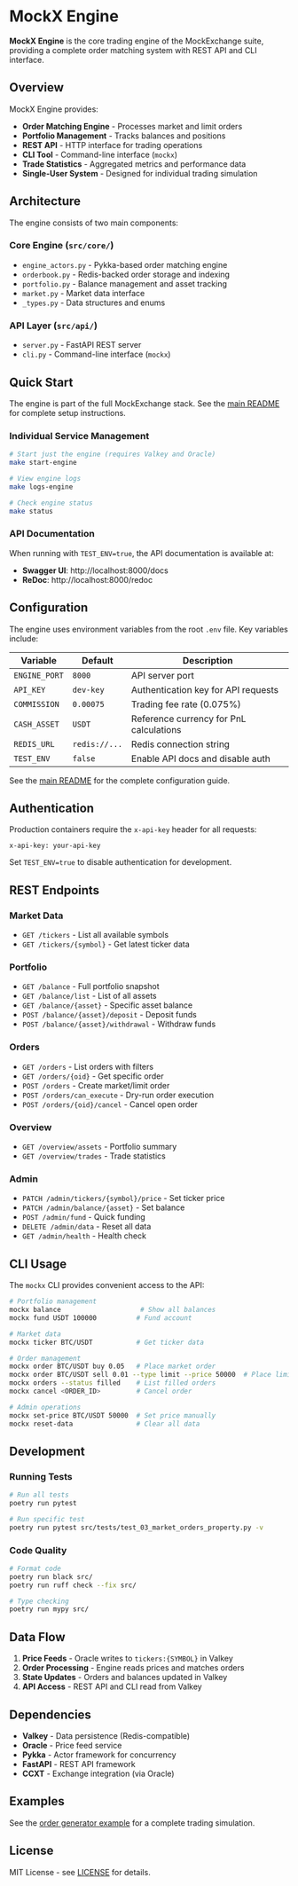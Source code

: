 # MockX Engine

**MockX Engine** is the core trading engine of the MockExchange suite, providing a complete order matching system with REST API and CLI interface.

## Overview

MockX Engine provides:

- **Order Matching Engine** - Processes market and limit orders
- **Portfolio Management** - Tracks balances and positions
- **REST API** - HTTP interface for trading operations
- **CLI Tool** - Command-line interface (`mockx`)
- **Trade Statistics** - Aggregated metrics and performance data
- **Single-User System** - Designed for individual trading simulation

## Architecture

The engine consists of two main components:

### **Core Engine** (`src/core/`)
- `engine_actors.py` - Pykka-based order matching engine
- `orderbook.py` - Redis-backed order storage and indexing
- `portfolio.py` - Balance management and asset tracking
- `market.py` - Market data interface
- `_types.py` - Data structures and enums

### **API Layer** (`src/api/`)
- `server.py` - FastAPI REST server
- `cli.py` - Command-line interface (`mockx`)

## Quick Start

The engine is part of the full MockExchange stack. See the [main README](../../README.md) for complete setup instructions.

### **Individual Service Management**
```bash
# Start just the engine (requires Valkey and Oracle)
make start-engine

# View engine logs
make logs-engine

# Check engine status
make status
```

### **API Documentation**
When running with `TEST_ENV=true`, the API documentation is available at:
- **Swagger UI**: http://localhost:8000/docs
- **ReDoc**: http://localhost:8000/redoc

## Configuration

The engine uses environment variables from the root `.env` file. Key variables include:

| Variable      | Default       | Description                             |
| ------------- | ------------- | --------------------------------------- |
| `ENGINE_PORT` | `8000`        | API server port                         |
| `API_KEY`     | `dev-key`     | Authentication key for API requests     |
| `COMMISSION`  | `0.00075`     | Trading fee rate (0.075%)               |
| `CASH_ASSET`  | `USDT`        | Reference currency for PnL calculations |
| `REDIS_URL`   | `redis://...` | Redis connection string                 |
| `TEST_ENV`    | `false`       | Enable API docs and disable auth        |

See the [main README](../../README.md#-environment-configuration) for the complete configuration guide.

## Authentication

Production containers require the `x-api-key` header for all requests:

```http
x-api-key: your-api-key
```

Set `TEST_ENV=true` to disable authentication for development.

## REST Endpoints

### Market Data
- `GET /tickers` - List all available symbols
- `GET /tickers/{symbol}` - Get latest ticker data

### Portfolio
- `GET /balance` - Full portfolio snapshot
- `GET /balance/list` - List of all assets
- `GET /balance/{asset}` - Specific asset balance
- `POST /balance/{asset}/deposit` - Deposit funds
- `POST /balance/{asset}/withdrawal` - Withdraw funds

### Orders
- `GET /orders` - List orders with filters
- `GET /orders/{oid}` - Get specific order
- `POST /orders` - Create market/limit order
- `POST /orders/can_execute` - Dry-run order execution
- `POST /orders/{oid}/cancel` - Cancel open order

### Overview
- `GET /overview/assets` - Portfolio summary
- `GET /overview/trades` - Trade statistics

### Admin
- `PATCH /admin/tickers/{symbol}/price` - Set ticker price
- `PATCH /admin/balance/{asset}` - Set balance
- `POST /admin/fund` - Quick funding
- `DELETE /admin/data` - Reset all data
- `GET /admin/health` - Health check

## CLI Usage

The `mockx` CLI provides convenient access to the API:

```bash
# Portfolio management
mockx balance                    # Show all balances
mockx fund USDT 100000          # Fund account

# Market data
mockx ticker BTC/USDT           # Get ticker data

# Order management
mockx order BTC/USDT buy 0.05   # Place market order
mockx order BTC/USDT sell 0.01 --type limit --price 50000  # Place limit order
mockx orders --status filled    # List filled orders
mockx cancel <ORDER_ID>         # Cancel order

# Admin operations
mockx set-price BTC/USDT 50000  # Set price manually
mockx reset-data                # Clear all data
```

## Development

### Running Tests
```bash
# Run all tests
poetry run pytest

# Run specific test
poetry run pytest src/tests/test_03_market_orders_property.py -v
```

### Code Quality
```bash
# Format code
poetry run black src/
poetry run ruff check --fix src/

# Type checking
poetry run mypy src/
```

## Data Flow

1. **Price Feeds** - Oracle writes to `tickers:{SYMBOL}` in Valkey
2. **Order Processing** - Engine reads prices and matches orders
3. **State Updates** - Orders and balances updated in Valkey
4. **API Access** - REST API and CLI read from Valkey

## Dependencies

- **Valkey** - Data persistence (Redis-compatible)
- **Oracle** - Price feed service
- **Pykka** - Actor framework for concurrency
- **FastAPI** - REST API framework
- **CCXT** - Exchange integration (via Oracle)

## Examples

See the [order generator example](../../examples/order-generator/) for a complete trading simulation.

## License

MIT License - see [LICENSE](LICENSE) for details.